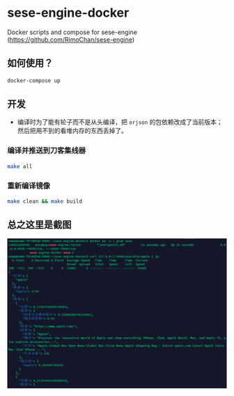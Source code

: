 # sese-engine-docker

Docker scripts and compose for sese-engine (https://github.com/RimoChan/sese-engine)

## 如何使用？

```bash
docker-compose up
```

## 开发

* 编译时为了能有轮子而不是从头编译，把 `orjson` 的包依赖改成了当前版本；然后把用不到的看堆内存的东西丢掉了。

### 编译并推送到刀客集线器

```bash
make all
```

### 重新编译镜像

```bash
make clean && make build
```

## 总之这里是截图

![刀客](./img/docker.png)